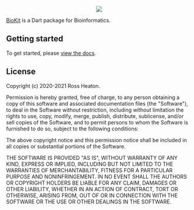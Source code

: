 <div style="text-align:center"><img src="https://biokit.org/img/banner.png" /></div>

[BioKit](https://biokit.org) is a Dart package for Bioinformatics.

## Getting started

To get started, please [view the docs](https://biokit.org/docs). 

## License

Copyright (c) 2020-2021 Ross Heaton. 

Permission is hereby granted, free of charge, to any person obtaining
a copy of this software and associated documentation files (the
"Software"), to deal in the Software without restriction, including
without limitation the rights to use, copy, modify, merge, publish,
distribute, sublicense, and/or sell copies of the Software, and to
permit persons to whom the Software is furnished to do so, subject to
the following conditions:

The above copyright notice and this permission notice shall be
included in all copies or substantial portions of the Software.

THE SOFTWARE IS PROVIDED "AS IS", WITHOUT WARRANTY OF ANY KIND,
EXPRESS OR IMPLIED, INCLUDING BUT NOT LIMITED TO THE WARRANTIES OF
MERCHANTABILITY, FITNESS FOR A PARTICULAR PURPOSE AND
NONINFRINGEMENT. IN NO EVENT SHALL THE AUTHORS OR COPYRIGHT HOLDERS BE
LIABLE FOR ANY CLAIM, DAMAGES OR OTHER LIABILITY, WHETHER IN AN ACTION
OF CONTRACT, TORT OR OTHERWISE, ARISING FROM, OUT OF OR IN CONNECTION
WITH THE SOFTWARE OR THE USE OR OTHER DEALINGS IN THE SOFTWARE.